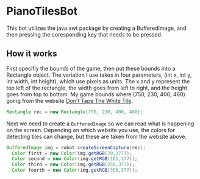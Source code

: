 # PianoTilesBot

This bot utilizes the java.awt package by creating a BufferedImage, and then pressing the coresponding key that needs to be pressed.

## How it works
First specifiy the bounds of the game, then put these bounds into a Rectangle object. The variation I use takes in four parameters, 
(int x, int y, int width, int height), which use pixels as units. The x and y represent the top left of the rectangle, the width goes from left to right, and the height goes from top to bottom. My game bounds where (750, 230, 400, 460) going from the website [Don't Tape The White Tile](http://tanksw.com/piano-tiles/).

```java
Rectangle rec = new Rectangle(750, 230, 400, 460);
```

Next we need to create a `BufferedImage` so we can read what is happening on the screen. Depending on which website you use, the colors for detecting tiles can change, but these are taken from the website above. 
```java
BufferedImage img = robot.createScreenCapture(rec);
  Color first = new Color(img.getRGB(70,377));
  Color second = new Color(img.getRGB(165,377));
  Color third = new Color(img.getRGB(250,377));
  Color fourth = new Color(img.getRGB(350,377));
  ```
